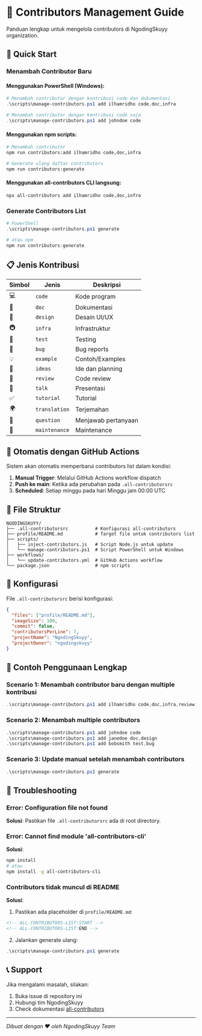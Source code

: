 # 🤝 Contributors Management Guide

Panduan lengkap untuk mengelola contributors di NgodingSkuyy organization.

## 🚀 Quick Start

### Menambah Contributor Baru

#### Menggunakan PowerShell (Windows):
```powershell
# Menambah contributor dengan kontribusi code dan dokumentasi
.\scripts\manage-contributors.ps1 add ilhamridho code,doc,infra

# Menambah contributor dengan kontribusi code saja
.\scripts\manage-contributors.ps1 add johndoe code
```

#### Menggunakan npm scripts:
```bash
# Menambah contributor
npm run contributors:add ilhamridho code,doc,infra

# Generate ulang daftar contributors
npm run contributors:generate
```

#### Menggunakan all-contributors CLI langsung:
```bash
npx all-contributors add ilhamridho code,doc,infra
```

### Generate Contributors List
```powershell
# PowerShell
.\scripts\manage-contributors.ps1 generate

# atau npm
npm run contributors:generate
```

## 📋 Jenis Kontribusi

| Simbol | Jenis | Deskripsi |
|--------|-------|-----------|
| 💻 | `code` | Kode program |
| 📖 | `doc` | Dokumentasi |
| 🎨 | `design` | Desain UI/UX |
| 🚇 | `infra` | Infrastruktur |
| 🚨 | `test` | Testing |
| 🐛 | `bug` | Bug reports |
| 💡 | `example` | Contoh/Examples |
| 🤔 | `ideas` | Ide dan planning |
| 👀 | `review` | Code review |
| 📢 | `talk` | Presentasi |
| ✅ | `tutorial` | Tutorial |
| 🌍 | `translation` | Terjemahan |
| 💬 | `question` | Menjawab pertanyaan |
| 🚧 | `maintenance` | Maintenance |

## 🤖 Otomatis dengan GitHub Actions

Sistem akan otomatis memperbarui contributors list dalam kondisi:

1. **Manual Trigger**: Melalui GitHub Actions workflow dispatch
2. **Push ke main**: Ketika ada perubahan pada `.all-contributorsrc`
3. **Scheduled**: Setiap minggu pada hari Minggu jam 00:00 UTC

## 📁 File Struktur

```
NGODINGSKUYY/
├── .all-contributorsrc          # Konfigurasi all-contributors
├── profile/README.md            # Target file untuk contributors list
├── scripts/
│   ├── inject-contributors.js   # Script Node.js untuk update
│   └── manage-contributors.ps1  # Script PowerShell untuk Windows
├── workflows/
│   └── update-contributors.yml  # GitHub Actions workflow
└── package.json                 # npm scripts
```

## 🔧 Konfigurasi

File `.all-contributorsrc` berisi konfigurasi:

```json
{
  "files": ["profile/README.md"],
  "imageSize": 100,
  "commit": false,
  "contributorsPerLine": 7,
  "projectName": "NgodingSkuyy",
  "projectOwner": "ngodingskuyy"
}
```

## 🎯 Contoh Penggunaan Lengkap

### Scenario 1: Menambah contributor baru dengan multiple kontribusi
```powershell
.\scripts\manage-contributors.ps1 add ilhamridho code,doc,infra,review
```

### Scenario 2: Menambah multiple contributors
```powershell
.\scripts\manage-contributors.ps1 add johndoe code
.\scripts\manage-contributors.ps1 add janedoe doc,design
.\scripts\manage-contributors.ps1 add bobsmith test,bug
```

### Scenario 3: Update manual setelah menambah contributors
```powershell
.\scripts\manage-contributors.ps1 generate
```

## 🚨 Troubleshooting

### Error: Configuration file not found
**Solusi**: Pastikan file `.all-contributorsrc` ada di root directory.

### Error: Cannot find module 'all-contributors-cli'
**Solusi**: 
```bash
npm install
# atau
npm install -g all-contributors-cli
```

### Contributors tidak muncul di README
**Solusi**: 
1. Pastikan ada placeholder di `profile/README.md`:
```markdown
<!-- ALL-CONTRIBUTORS-LIST:START -->
<!-- ALL-CONTRIBUTORS-LIST:END -->
```
2. Jalankan generate ulang:
```powershell
.\scripts\manage-contributors.ps1 generate
```

## 📞 Support

Jika mengalami masalah, silakan:
1. Buka issue di repository ini
2. Hubungi tim NgodingSkuyy
3. Check dokumentasi [all-contributors](https://allcontributors.org/)

---

*Dibuat dengan ❤️ oleh NgodingSkuyy Team*
